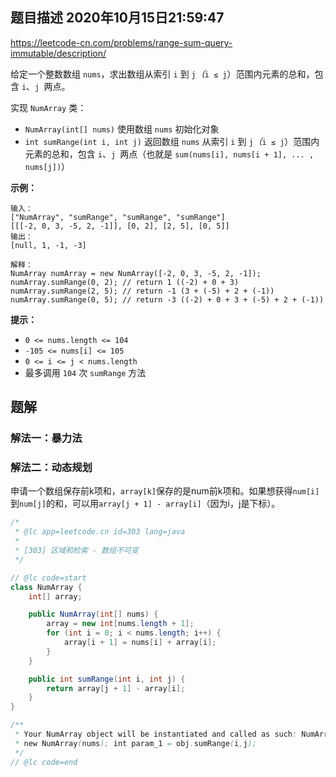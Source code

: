 ## 题目描述	2020年10月15日21:59:47

https://leetcode-cn.com/problems/range-sum-query-immutable/description/

给定一个整数数组  `nums`，求出数组从索引 `i` 到 `j`*（*`i ≤ j`）范围内元素的总和，包含 `i`、`j `两点。

实现 `NumArray` 类：

- `NumArray(int[] nums)` 使用数组 `nums` 初始化对象
- `int sumRange(int i, int j)` 返回数组 `nums` 从索引 `i` 到 `j`*（*`i ≤ j`）范围内元素的总和，包含 `i`、`j `两点（也就是 `sum(nums[i], nums[i + 1], ... , nums[j])`）

 

**示例：**

```
输入：
["NumArray", "sumRange", "sumRange", "sumRange"]
[[[-2, 0, 3, -5, 2, -1]], [0, 2], [2, 5], [0, 5]]
输出：
[null, 1, -1, -3]

解释：
NumArray numArray = new NumArray([-2, 0, 3, -5, 2, -1]);
numArray.sumRange(0, 2); // return 1 ((-2) + 0 + 3)
numArray.sumRange(2, 5); // return -1 (3 + (-5) + 2 + (-1)) 
numArray.sumRange(0, 5); // return -3 ((-2) + 0 + 3 + (-5) + 2 + (-1))
```

 

**提示：**

- `0 <= nums.length <= 104`
- `-105 <= nums[i] <= 105`
- `0 <= i <= j < nums.length`
- 最多调用 `104` 次 `sumRange` 方法

## 题解

### 解法一：暴力法

### 解法二：动态规划

申请一个数组保存前k项和，`array[k]`保存的是num前k项和。如果想获得`num[i]`到`num[j]`的和，可以用`array[j + 1] - array[i]`（因为i，j是下标）。

```java
/*
 * @lc app=leetcode.cn id=303 lang=java
 *
 * [303] 区域和检索 - 数组不可变
 */

// @lc code=start
class NumArray {
    int[] array;

    public NumArray(int[] nums) {
        array = new int[nums.length + 1];
        for (int i = 0; i < nums.length; i++) {
            array[i + 1] = nums[i] + array[i];
        }
    }

    public int sumRange(int i, int j) {
        return array[j + 1] - array[i];
    }
}

/**
 * Your NumArray object will be instantiated and called as such: NumArray obj =
 * new NumArray(nums); int param_1 = obj.sumRange(i,j);
 */
// @lc code=end

```

